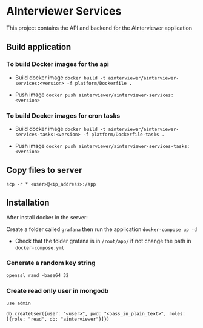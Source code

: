 # AInterviewer Services
This project contains the API and backend for the AInterviewer application

## Build application

### To build Docker images for the api
- Build docker image
`docker build -t ainterviewer/ainterviewer-services:<version> -f platform/Dockerfile .`

- Push image
`docker push ainterviewer/ainterviewer-services:<version>`


### To build Docker images for cron tasks
- Build docker image
`docker build -t ainterviewer/ainterviewer-services-tasks:<version> -f platform/Dockerfile-tasks .`

- Push image
`docker push ainterviewer/ainterviewer-services-tasks:<version>`


## Copy files to server

`scp -r * <user>@<ip_address>:/app`

## Installation
After install docker in the server:

Create a folder called `grafana` then run the application `docker-compose up -d`
* Check that the folder grafana is in `/root/app/` if not change the path in `docker-compose.yml`


### Generate a random key string
`openssl rand -base64 32`


### Create read only user in mongodb
`use admin`

`db.createUser({user: "<user>", pwd: "<pass_in_plain_text>", roles: [{role: "read", db: "ainterviewer"}]})`